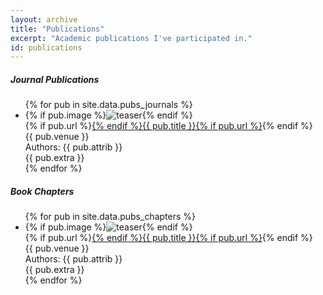 ```yaml
---
layout: archive
title: "Publications"
excerpt: "Academic publications I've participated in."
id: publications
---
```


<h5>Journal Publications</h5>
  <ul class="menu-item publication-list">
    {% for pub in site.data.pubs_journals %}<li>
        <div class="publication">
            {% if pub.image %}<img src="/images/publications/covers/{{ pub.image }}" alt="teaser" class="pub-teaser">{% endif %}
            <div class="title pub-title">{% if pub.url %}<a href="{{ pub.url }}" target="_new">{% endif %}{{ pub.title }}{% if pub.url %}</a>{% endif %}</div>
            <div class="title pub-venue">{{ pub.venue }}</div>
            <div class="excerpt pub-authors">Authors: {{ pub.attrib }}</div>
            <div class="excerpt pub-extra">{{ pub.extra }}</div>
        </div>
    </li>{% endfor %}
  </ul>

  <h5>Book Chapters</h5>
  <ul class="menu-item publication-list">
    {% for pub in site.data.pubs_chapters %}<li>
        <div class="publication">
            {% if pub.image %}<img src="/images/publications/covers/{{ pub.image }}" alt="teaser" class="pub-teaser">{% endif %}
            <div class="title pub-title">{% if pub.url %}<a href="{{ pub.url }}" target="_new">{% endif %}{{ pub.title }}{% if pub.url %}</a>{% endif %}</div>
            <div class="title pub-venue">{{ pub.venue }}</div>
            <div class="excerpt pub-authors">Authors: {{ pub.attrib }}</div>
            <div class="excerpt pub-extra">{{ pub.extra }}</div>
        </div>
    </li>{% endfor %}
  </ul>

